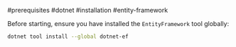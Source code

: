 #prerequisites #dotnet #installation #entity-framework

Before starting, ensure you have installed the `EntityFramework` tool globally:
``` bash
dotnet tool install --global dotnet-ef
```